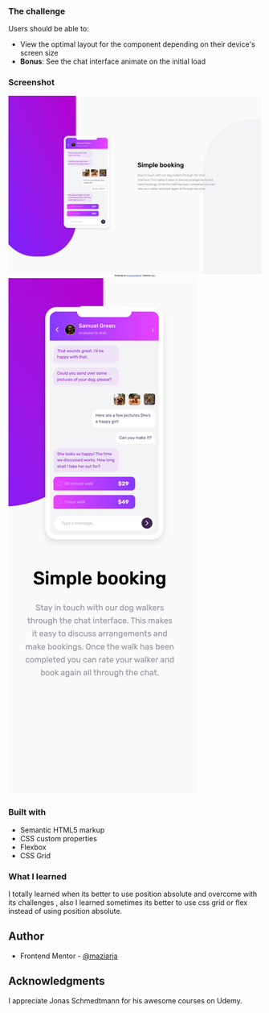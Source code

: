 ### The challenge

Users should be able to:

- View the optimal layout for the component depending on their device's screen size
- **Bonus**: See the chat interface animate on the initial load

### Screenshot

![](/design/desktop-design.png)
![](/design/mobile-design.png)

### Built with

- Semantic HTML5 markup
- CSS custom properties
- Flexbox
- CSS Grid

### What I learned

I totally learned when its better to use position absolute and overcome with its challenges , also I learned sometimes its better to use css grid or flex instead of using position absolute.

## Author

- Frontend Mentor - [@maziarja](https://www.frontendmentor.io/profile/maziarja)

## Acknowledgments

I appreciate Jonas Schmedtmann for his awesome courses on Udemy.

